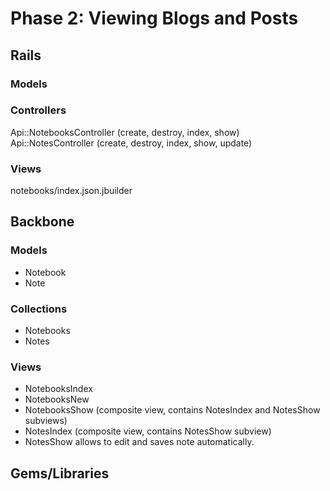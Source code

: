 # Phase 2: Viewing Blogs and Posts

## Rails
### Models

### Controllers
Api::NotebooksController (create, destroy, index, show)
Api::NotesController (create, destroy, index, show, update)

### Views
notebooks/index.json.jbuilder

## Backbone
### Models
* Notebook
* Note

### Collections
* Notebooks
* Notes

### Views
* NotebooksIndex
* NotebooksNew
* NotebooksShow (composite view, contains NotesIndex and NotesShow subviews)
* NotesIndex (composite view, contains NotesShow subview)
* NotesShow allows to edit and saves note automatically.

## Gems/Libraries
